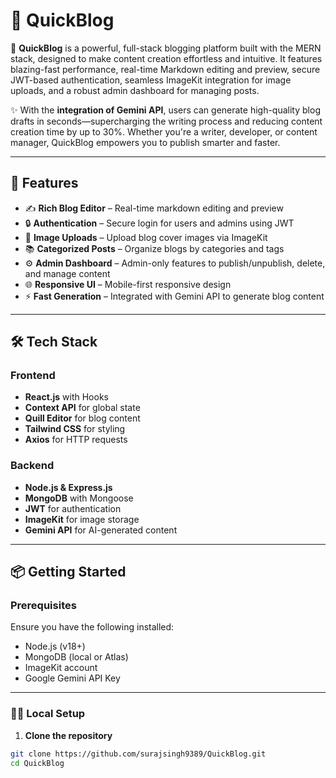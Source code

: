 # 📝 QuickBlog

🚀 **QuickBlog** is a powerful, full-stack blogging platform built with the MERN stack, designed to make content creation effortless and intuitive. It features blazing-fast performance, real-time Markdown editing and preview, secure JWT-based authentication, seamless ImageKit integration for image uploads, and a robust admin dashboard for managing posts.

✨ With the **integration of Gemini API**, users can generate high-quality blog drafts in seconds—supercharging the writing process and reducing content creation time by up to 30%. Whether you're a writer, developer, or content manager, QuickBlog empowers you to publish smarter and faster.

---

## 🚀 Features

- ✍️ **Rich Blog Editor** – Real-time markdown editing and preview
- 🔒 **Authentication** – Secure login for users and admins using JWT
- 📂 **Image Uploads** – Upload blog cover images via ImageKit
- 📚 **Categorized Posts** – Organize blogs by categories and tags
- ⚙️ **Admin Dashboard** – Admin-only features to publish/unpublish, delete, and manage content
- 🌐 **Responsive UI** – Mobile-first responsive design
- ⚡ **Fast Generation** – Integrated with Gemini API to generate blog content

---

## 🛠 Tech Stack

### Frontend
- **React.js** with Hooks
- **Context API** for global state 
- **Quill Editor** for blog content
- **Tailwind CSS** for styling
- **Axios** for HTTP requests

### Backend
- **Node.js & Express.js**
- **MongoDB** with Mongoose
- **JWT** for authentication
- **ImageKit** for image storage
- **Gemini API** for AI-generated content

---

## 📦 Getting Started

### Prerequisites

Ensure you have the following installed:
- Node.js (v18+)
- MongoDB (local or Atlas)
- ImageKit account
- Google Gemini API Key

---

### 🧑‍💻 Local Setup

1. **Clone the repository**

```bash
git clone https://github.com/surajsingh9389/QuickBlog.git
cd QuickBlog

